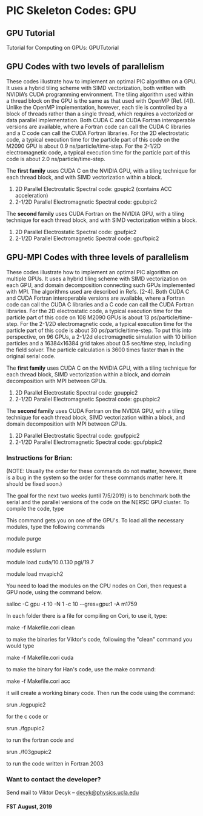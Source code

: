 # PIC Skeleton Codes:  GPU

## GPU Tutorial

Tutorial for Computing on GPUs: GPUTutorial



## GPU Codes with two levels of parallelism

These codes illustrate how to implement an optimal PIC algorithm on a GPU. It uses a hybrid tiling scheme with SIMD vectorization, both written with NVIDIA’s CUDA programming environment. The tiling algorithm used within a thread block on the GPU is the same as that used with OpenMP (Ref. [4]). Unlike the OpenMP implementation, however, each tile is controlled by a block of threads rather than a single thread, which requires a vectorized or data parallel implementation. Both CUDA C and CUDA Fortran interoperable versions are available, where a Fortran code can call the CUDA C libraries and a C code can call the CUDA Fortran libraries. For the 2D electrostatic code, a typical execution time for the particle part of this code on the M2090 GPU is about 0.9 ns/particle/time-step. For the 2-1/2D electromagnetic code, a typical execution time for the particle part of this code is about 2.0 ns/particle/time-step.

 

The __first family__ uses CUDA C on the NVIDIA GPU, with a tiling technique for each thread block, and with SIMD vectorization within a block.

1. 2D Parallel Electrostatic Spectral code:  gpupic2 (contains ACC acceleration)
2. 2-1/2D Parallel Electromagnetic Spectral code:  gpubpic2

The __second family__ uses CUDA Fortran on the NVIDIA GPU, with a tiling technique for each thread block, and with SIMD vectorization within a block.

1. 2D Parallel Electrostatic Spectral code:  gpufpic2
2. 2-1/2D Parallel Electromagnetic Spectral code:  gpufbpic2



## GPU-MPI Codes with three levels of parallelism

These codes illustrate how to implement an optimal PIC algorithm on multiple GPUs. It uses a hybrid tiling scheme with SIMD vectorization on each GPU, and domain decomposition connecting such GPUs implemented with MPI. The algorithms used are described in Refs. [2-4]. Both CUDA C and CUDA Fortran interoperable versions are available, where a Fortran code can call the CUDA C libraries and a C code can call the CUDA Fortran libraries. For the 2D electrostatic code, a typical execution time for the particle part of this code on 108 M2090 GPUs is about 13 ps/particle/time-step. For the 2-1/2D electromagnetic code, a typical execution time for the particle part of this code is about 30 ps/particle/time-step. To put this into perspective, on 96 GPUs, a 2-1/2d electromagnetic simulation with 10 billion particles and a 16384x16384 grid takes about 0.5 sec/time step, including the field solver. The particle calculation is 3600 times faster than in the original serial code.



The __first family__ uses CUDA C on the NVIDIA GPU, with a tiling technique for each thread block, SIMD vectorization within a block, and domain decomposition with MPI between GPUs.

1. 2D Parallel Electrostatic Spectral code:  gpuppic2
2. 2-1/2D Parallel Electromagnetic Spectral code:  gpupbpic2

The __second family__ uses CUDA Fortran on the NVIDIA GPU, with a tiling technique for each thread block, SIMD vectorization within a block, and domain decomposition with MPI between GPUs.

1. 2D Parallel Electrostatic Spectral code:  gpufppic2
2. 2-1/2D Parallel Electromagnetic Spectral code:  gpufpbpic2

### Instructions for Brian:

(NOTE:  Usually the order for these commands do not matter, however, there is a bug in the system so the order for these commands matter here.  It should be fixed soon.)

The goal for the next two weeks (until 7/5/2019) is to benchmark both the serial and the parallel versions of the code on the NERSC GPU cluster.  To compile the code, type


This command gets you on one of the GPU's.  To load all the necessary modules, type the following commands

module purge

module esslurm

module load cuda/10.0.130 pgi/19.7

module load mvapich2

You need to load the modules on the CPU nodes on Cori, then request a GPU node, using the command below.

salloc -C gpu -t 10 -N 1 -c 10 --gres=gpu:1 -A m1759

In each folder there is a file for compiling on Cori, to use it, type:  

make -f Makefile.cori clean

to make the binaries for Viktor's code, following the "clean" command you would type

make -f Makefile.cori cuda

to make the binary for Han's code, use the make command:

make -f Makefile.cori acc

it will create a working binary code.  Then run the code using the command:

srun ./cgpupic2

for the c code or 

srun ./fgpupic2

to run the fortran code and 

srun ./f03gpupic2

to run the code written in Fortran 2003




### Want to contact the developer?

Send mail to Viktor Decyk – decyk@physics.ucla.edu 

#### FST August, 2019



